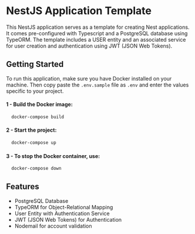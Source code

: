 # NestJS Application Template

This NestJS application serves as a template for creating Nest applications. It comes pre-configured with Typescript and a PostgreSQL database using TypeORM. The template includes a USER entity and an associated service for user creation and authentication using JWT (JSON Web Tokens).

## Getting Started

To run this application, make sure you have Docker installed on your machine.
Then copy paste the `.env.sample` file as `.env` and enter the values specific to your project.

#### 1 - Build the Docker image:

```bash
  docker-compose build
```

#### 2 - Start the project:

```bash
  docker-compose up
```

#### 3 - To stop the Docker container, use:

```bash
  docker-compose down
```

## Features

- PostgreSQL Database
- TypeORM for Object-Relational Mapping
- User Entity with Authentication Service
- JWT (JSON Web Tokens) for Authentication
- Nodemail for account validation
